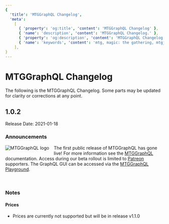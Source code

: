 ```yaml
---
{
  'title': 'MTGGraphQL Changelog',
  'meta':
    [
      { 'property': 'og:title', 'content': 'MTGGraphQL Changelog' },
      { 'name': 'description', 'content': 'MTGGraphQL Changelog.' },
      { 'property': 'og:description', 'content': 'MTGGraphQL Changelog.' },
      { 'name': 'keywords', 'content': 'mtg, magic: the gathering, mtgjson, json, mtggraphql changelog, changelog' },
    ],
}
---
```


# MTGGraphQL Changelog

The following is the MTGGraphQL Changelog. Some parts may be updated for clarity or corrections at any point.

## 1.0.2

Release Date: 2021-01-18

### Announcements

<img style="max-height: 100px; float: left; margin: 0 15px 15px 0;" alt="MTGGraphQL logo" src="/images/assets/thumbnail-logo-mtggraphql.jpg" />The first public release of MTGGraphQL has gone live! For more information see the [MTGGraphQL](/mtggraphql/) documentation. Access during our beta rollout is limited to <a href="https://www.patreon.com/MTGJSON" class="link-inline-image patreon" target="_blank" rel="noreferrer noopener">Patreon</a> supporters. The GraphQL GUI can be accessed via the [MTGGraphQL Playground](https://graphql.mtgjson.com/).
<br /><br /><br />

### Notes

#### Prices

- Prices are currently not supported but will be in release v1.1.0
